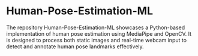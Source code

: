 # Human-Pose-Estimation-ML
The repository Human-Pose-Estimation-ML showcases a Python-based implementation of human pose estimation using MediaPipe and OpenCV. It is designed to process both static images and real-time webcam input to detect and annotate human pose landmarks effectively.

